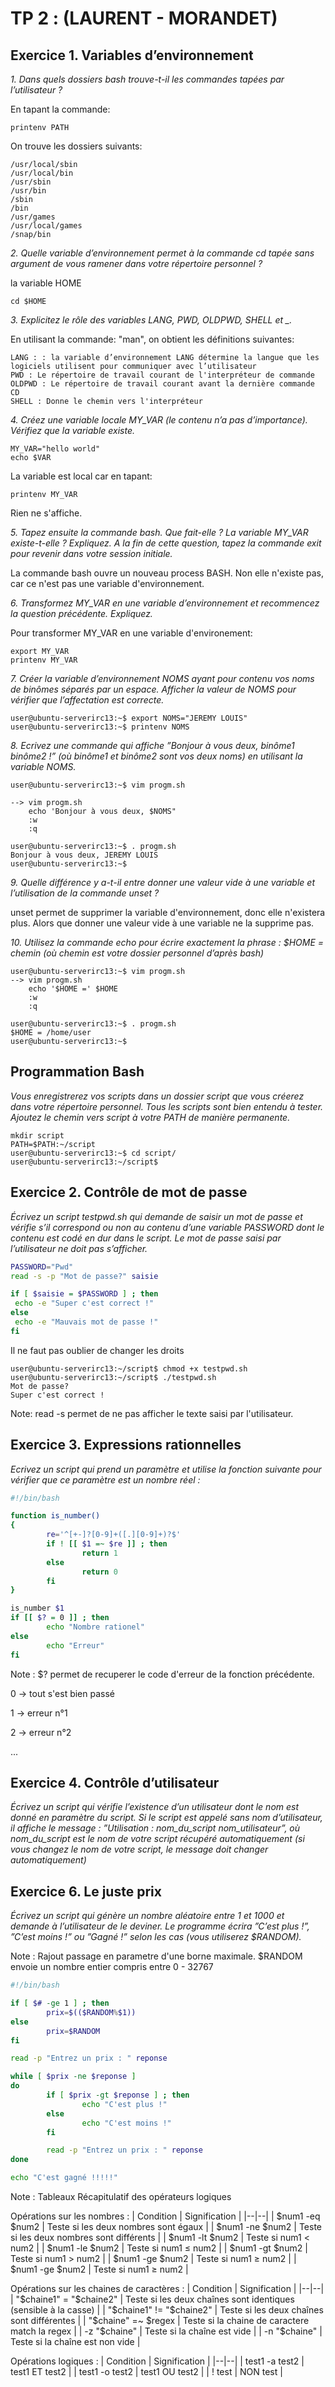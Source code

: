 # TP 2 : (LAURENT - MORANDET)
## Exercice 1. Variables d’environnement
*1. Dans quels dossiers bash trouve-t-il les commandes tapées par l’utilisateur ?*

En tapant la commande:

    printenv PATH

On trouve les dossiers suivants:

    /usr/local/sbin    
    /usr/local/bin  
    /usr/sbin  
    /usr/bin  
    /sbin  
    /bin  
    /usr/games  
    /usr/local/games  
    /snap/bin

*2. Quelle variable d’environnement permet à la commande cd tapée sans argument de vous ramener dans votre répertoire personnel ?*

la variable HOME

    cd $HOME


*3. Explicitez le rôle des variables LANG, PWD, OLDPWD, SHELL et _.*

En utilisant la commande: "man", on obtient les définitions suivantes:
    
    LANG : : la variable d’environnement LANG détermine la langue que les logiciels utilisent pour communiquer avec l’utilisateur
    PWD : Le répertoire de travail courant de l'interpréteur de commande
    OLDPWD : Le répertoire de travail courant avant la dernière commande CD
    SHELL : Donne le chemin vers l'interpréteur

*4. Créez une variable locale MY_VAR (le contenu n’a pas d’importance). Vérifiez que la variable existe.*

    MY_VAR="hello world"
    echo $VAR
    
La variable est local car en tapant:

    printenv MY_VAR

Rien ne s'affiche.

*5. Tapez ensuite la commande bash. Que fait-elle ? La variable MY_VAR existe-t-elle ? Expliquez. A la fin de cette question, tapez la commande exit pour revenir dans votre session initiale.*

La commande bash ouvre un nouveau process BASH.
Non elle n'existe pas, car ce n'est pas une variable d'environnement.


*6. Transformez MY_VAR en une variable d’environnement et recommencez la question précédente. Expliquez.*

Pour transformer MY_VAR en une variable d'environement:

    export MY_VAR
    printenv MY_VAR

*7. Créer la variable d’environnement NOMS ayant pour contenu vos noms de binômes séparés par un espace. Afficher la valeur de NOMS pour vérifier que l’affectation est correcte.*

    user@ubuntu-serverirc13:~$ export NOMS="JEREMY LOUIS"
    user@ubuntu-serverirc13:~$ printenv NOMS

*8. Ecrivez une commande qui affiche ”Bonjour à vous deux, binôme1 binôme2 !” (où binôme1 et binôme2 sont vos deux noms) en utilisant la variable NOMS.*

    user@ubuntu-serverirc13:~$ vim progm.sh
    
    --> vim progm.sh
        echo 'Bonjour à vous deux, $NOMS"
        :w
        :q 
        
    user@ubuntu-serverirc13:~$ . progm.sh
    Bonjour à vous deux, JEREMY LOUIS
    user@ubuntu-serverirc13:~$

*9. Quelle différence y a-t-il entre donner une valeur vide à une variable et l’utilisation de la commande unset ?*

unset permet de supprimer la variable d'environnement, donc elle n'existera plus. Alors que donner une valeur vide à une variable ne la supprime pas. 


*10. Utilisez la commande echo pour écrire exactement la phrase : $HOME = chemin (où chemin est votre dossier personnel d’après bash)*

    user@ubuntu-serverirc13:~$ vim progm.sh
    --> vim progm.sh
        echo '$HOME =' $HOME
        :w
        :q 

    user@ubuntu-serverirc13:~$ . progm.sh
    $HOME = /home/user
    user@ubuntu-serverirc13:~$
    
## Programmation Bash
*Vous enregistrerez vos scripts dans un dossier script que vous créerez dans votre répertoire personnel. Tous les scripts sont bien entendu à tester. Ajoutez le chemin vers script à votre PATH de manière permanente.*

    mkdir script
    PATH=$PATH:~/script
    user@ubuntu-serverirc13:~$ cd script/
    user@ubuntu-serverirc13:~/script$


## Exercice 2.  Contrôle de mot de passe

*Écrivez un script testpwd.sh qui demande de saisir un mot de passe et vérifie s’il correspond ou non au contenu d’une variable PASSWORD dont le contenu est codé en dur dans le script. Le mot de passe saisi par l’utilisateur ne doit pas s’afficher.*
 ```bash   
PASSWORD="Pwd"
read -s -p "Mot de passe?" saisie

if [ $saisie = $PASSWORD ] ; then
  echo -e "Super c'est correct !"
else
  echo -e "Mauvais mot de passe !"
fi
``` 
Il ne faut pas oublier de changer les droits

    user@ubuntu-serverirc13:~/script$ chmod +x testpwd.sh
    user@ubuntu-serverirc13:~/script$ ./testpwd.sh
    Mot de passe?
    Super c'est correct !
    
Note: read -s permet de ne pas afficher le texte saisi par l'utilisateur.

## Exercice 3. Expressions rationnelles

*Ecrivez un script qui prend un paramètre et utilise la fonction suivante pour vérifier que ce paramètre
est un nombre réel :*
```bash
#!/bin/bash

function is_number()
{
        re='^[+-]?[0-9]+([.][0-9]+)?$'
        if ! [[ $1 =~ $re ]] ; then
                return 1
        else
                return 0
        fi
}

is_number $1
if [[ $? = 0 ]] ; then
        echo "Nombre rationel"
else
        echo "Erreur"
fi
```
Note : $? permet de recuperer le code d'erreur de la fonction précédente. 

0 -> tout s'est bien passé

1 -> erreur n°1

2 -> erreur n°2

...

## Exercice 4. Contrôle d’utilisateur
*Écrivez un script qui vérifie l’existence d’un utilisateur dont le nom est donné en paramètre du script. Si le script est appelé sans nom d’utilisateur, il affiche le message : ”Utilisation : nom_du_script nom_utilisateur”, où nom_du_script est le nom de votre script récupéré automatiquement (si vous changez le nom de votre script, le message doit changer automatiquement)*

## Exercice 6. Le juste prix
*Écrivez un script qui génère un nombre aléatoire entre 1 et 1000 et demande à l’utilisateur de le deviner. Le programme écrira ”C’est plus !”, ”C’est moins !” ou ”Gagné !” selon les cas (vous utiliserez $RANDOM).*

Note : Rajout passage en parametre d'une borne maximale. $RANDOM envoie un nombre entier compris entre 0 - 32767
```bash
#!/bin/bash

if [ $# -ge 1 ] ; then
        prix=$(($RANDOM%$1))
else
        prix=$RANDOM
fi

read -p "Entrez un prix : " reponse

while [ $prix -ne $reponse ]
do
        if [ $prix -gt $reponse ] ; then
                echo "C'est plus !"
        else
                echo "C'est moins !"
        fi

        read -p "Entrez un prix : " reponse
done

echo "C'est gagné !!!!!"
```

Note : Tableaux Récapitulatif des opérateurs logiques

Opérations sur les nombres :
| Condition | Signification |
|--|--|
| $num1 -eq $num2 | Teste si les deux nombres sont égaux |
| $num1 -ne $num2 | Teste si les deux nombres sont différents |
| $num1 -lt $num2 | Teste si num1 < num2 |
| $num1 -le $num2 | Teste si num1 ≤ num2 |
| $num1 -gt $num2 | Teste si num1 > num2 |
| $num1 -ge $num2 | Teste si num1 ≥ num2 |
| $num1 -ge $num2 | Teste si num1 ≥ num2 |

Opérations sur les chaines de caractères :
| Condition | Signification |
|--|--|
| "$chaine1" = "$chaine2" | Teste si les deux chaînes sont identiques (sensible à la casse) |
| "$chaine1" != "$chaine2" | Teste si les deux chaînes sont différentes |
| "$chaine" =~ $regex | Teste si la chaine de caractere match la regex |
| -z "$chaine" | Teste si la chaîne est vide |
| -n "$chaine" | Teste si la chaîne est non vide |

Opérations logiques :
| Condition | Signification |
|--|--|
| test1 -a  test2 | test1 ET test2 |
| test1 -o  test2 | test1 OU test2 |
| ! test | NON test |
